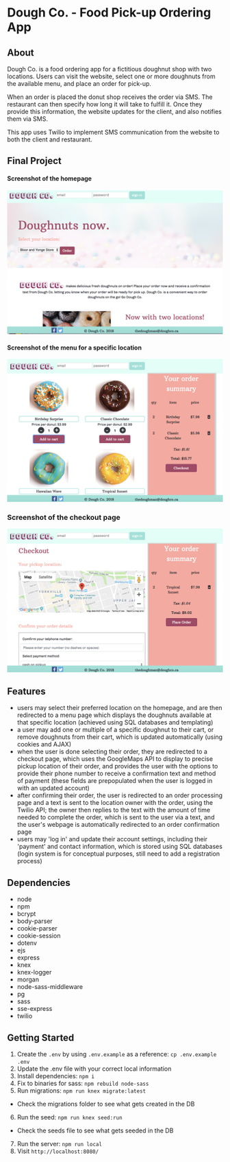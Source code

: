 # Dough Co. -  Food Pick-up Ordering App

## About

Dough Co. is a food ordering app for a fictitious doughnut shop with two locations. Users can visit the website, select one or more doughnuts from the available menu, and place an order for pick-up. 

When an order is placed the donut shop receives the order via SMS. The restaurant can then specify how long it will take to fulfill it. Once they provide this information, the website updates for the client, and also notifies them via SMS.

This app uses Twilio to implement SMS communication from the website to both the client and restaurant.

## Final Project

#### Screenshot of the homepage

!["Screenshot of homepage"](https://github.com/Ianden/doughco/blob/master/public/images/ScreenShot-Homepage.png)

#### Screenshot of the menu for a specific location

!["Screenshot of menu"](https://github.com/Ianden/doughco/blob/master/public/images/ScreenShot-Menupage.png)

### Screenshot of the checkout page

!["Screenshot of checkout"](https://github.com/Ianden/doughco/blob/master/public/images/ScreenShot-Checkoutpage.png)

## Features

- users may select their preferred location on the homepage, and are then redirected to a menu page which displays the doughnuts available at that specific location (achieved using SQL databases and templating)
- a user may add one or multiple of a specific doughnut to their cart, or remove doughnuts from their cart, which is updated automatically (using cookies and AJAX)
- when the user is done selecting their order, they are redirected to a checkout page, which uses the GoogleMaps API to display to precise pickup location of their order, and provides the user with the options to provide their phone number to receive a confirmation text and method of payment (these fields are prepopulated when the user is logged in with an updated account)
- after confirming their order, the user is redirected to an order processing page and a text is sent to the location owner with the order, using the Twilio API; the owner then replies to the text with the amount of time needed to complete the order, which is sent to the user via a text, and the user's webpage is automatically redirected to an order confirmation page
- users may 'log in' and update their account settings, including their 'payment' and contact information, which is stored using SQL databases (login system is for conceptual purposes, still need to add a registration process)

## Dependencies

- node
- npm
- bcrypt
- body-parser
- cookie-parser
- cookie-session
- dotenv
- ejs
- express
- knex
- knex-logger
- morgan
- node-sass-middleware
- pg
- sass
- sse-express
- twilio

## Getting Started

1. Create the `.env` by using `.env.example` as a reference: `cp .env.example .env`
2. Update the .env file with your correct local information
3. Install dependencies: `npm i`
4. Fix to binaries for sass: `npm rebuild node-sass`
5. Run migrations: `npm run knex migrate:latest`
  - Check the migrations folder to see what gets created in the DB
6. Run the seed: `npm run knex seed:run`
  - Check the seeds file to see what gets seeded in the DB
7. Run the server: `npm run local`
8. Visit `http://localhost:8080/`

